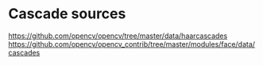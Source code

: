 # Cascade sources

https://github.com/opencv/opencv/tree/master/data/haarcascades
https://github.com/opencv/opencv_contrib/tree/master/modules/face/data/cascades
